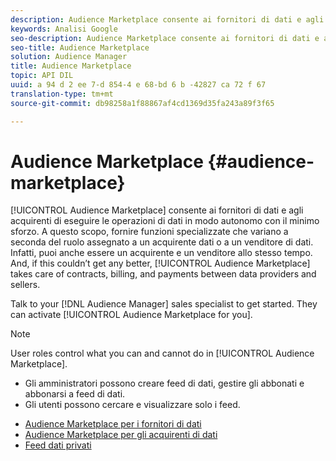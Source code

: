 ```yaml
---
description: Audience Marketplace consente ai fornitori di dati e agli acquirenti di eseguire le operazioni di dati in modo autonomo con il minimo sforzo. A questo scopo, fornire funzioni specializzate che variano a seconda del ruolo assegnato a un acquirente dati o a un venditore di dati. Infatti, puoi anche essere un acquirente e un venditore allo stesso tempo. Inoltre, se questo non riesce, Audience Marketplace occuperà contratti, fatturazione e pagamenti tra fornitori di dati e venditori.
keywords: Analisi Google
seo-description: Audience Marketplace consente ai fornitori di dati e agli acquirenti di eseguire le operazioni di dati in modo autonomo con il minimo sforzo. A questo scopo, fornire funzioni specializzate che variano a seconda del ruolo assegnato a un acquirente dati o a un venditore di dati. Infatti, puoi anche essere un acquirente e un venditore allo stesso tempo. Inoltre, se questo non riesce, Audience Marketplace occuperà contratti, fatturazione e pagamenti tra fornitori di dati e venditori.
seo-title: Audience Marketplace
solution: Audience Manager
title: Audience Marketplace
topic: API DIL
uuid: a 94 d 2 ee 7-d 854-4 e 68-bd 6 b -42827 ca 72 f 67
translation-type: tm+mt
source-git-commit: db98258a1f88867af4cd1369d35fa243a89f3f65

---
```



# Audience Marketplace {#audience-marketplace}

[!UICONTROL Audience Marketplace] consente ai fornitori di dati e agli acquirenti di eseguire le operazioni di dati in modo autonomo con il minimo sforzo. A questo scopo, fornire funzioni specializzate che variano a seconda del ruolo assegnato a un acquirente dati o a un venditore di dati. Infatti, puoi anche essere un acquirente e un venditore allo stesso tempo. And, if this couldn’t get any better, [!UICONTROL Audience Marketplace] takes care of contracts, billing, and payments between data providers and sellers.

Talk to your [!DNL Audience Manager] sales specialist to get started. They can activate [!UICONTROL Audience Marketplace for you].

>[!NOTE]
>
>User roles control what you can and cannot do in [!UICONTROL Audience Marketplace].
>
> * Gli amministratori possono creare feed di dati, gestire gli abbonati e abbonarsi a feed di dati.
> * Gli utenti possono cercare e visualizzare solo i feed.


* [Audience Marketplace per i fornitori di dati](/help/using/features/audience-marketplace/marketplace-data-providers/marketplace-data-providers.md)
* [Audience Marketplace per gli acquirenti di dati](/help/using/features/audience-marketplace/marketplace-data-buyers/marketplace-data-buyers.md)
* [Feed dati privati](/help/using/features/audience-marketplace/marketplace-private-feeds.md)
